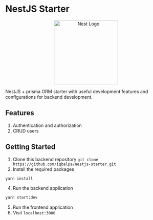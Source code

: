 # NestJS Starter

<p align="center">
  <a href="http://nestjs.com/" target="blank"><img src="https://nestjs.com/img/logo-small.svg" width="200" alt="Nest Logo" /></a>
</p>

NestJS + prisma ORM starter with useful development features and configurations for backend development.

## Features
1. Authentication and authorization
2. CRUD users

## Getting Started
1. Clone this backend repository `git clone https://github.com/iqbalpa/nestjs-starter.git`
2. Install the required packages
```bash
yarn install
```
4. Run the backend application
```bash
yarn start:dev
```
5. Run the frontend application
6. Visit `localhost:3000`

